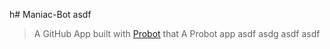 h# Maniac-Bot
asdf
> A GitHub App built with [Probot](https://github.com/probot/probot) that A Probot app
asdf
asdg
asdf
asdf

